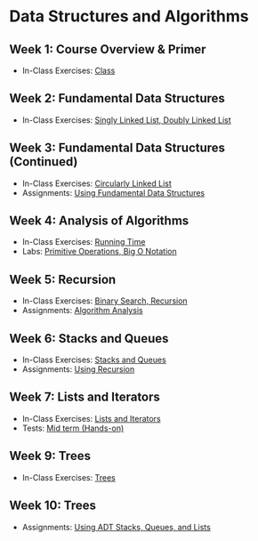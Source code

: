 # Data Structures and Algorithms

## Week 1: Course Overview & Primer

- In-Class Exercises: [Class](Week01)

## Week 2: Fundamental Data Structures

- In-Class Exercises: [Singly Linked List, Doubly Linked List](Week02)

## Week 3: Fundamental Data Structures (Continued)

- In-Class Exercises: [Circularly Linked List](Week03)
- Assignments: [Using Fundamental Data Structures](https://github.com/ttran375/comp254-assignment1)

## Week 4: Analysis of Algorithms

- In-Class Exercises: [Running Time](Week04)
- Labs: [Primitive Operations, Big O Notation](https://github.com/ttran375/comp254-lab4)

## Week 5: Recursion

- In-Class Exercises: [Binary Search, Recursion](Week05)
- Assignments: [Algorithm Analysis](https://github.com/ttran375/comp254-assignment2)

## Week 6: Stacks and Queues

- In-Class Exercises: [Stacks and Queues](Week06)
- Assignments: [Using Recursion](https://github.com/ttran375/comp254-assignment3)

## Week 7: Lists and Iterators

- In-Class Exercises: [Lists and Iterators](Week07)
- Tests: [Mid term (Hands-on)](https://github.com/ttran375/comp254-test1)

## Week 9: Trees

- In-Class Exercises: [Trees](Week09)

## Week 10: Trees

- Assignments: [Using ADT Stacks, Queues, and Lists](https://github.com/ttran375/comp254-assignment4)
